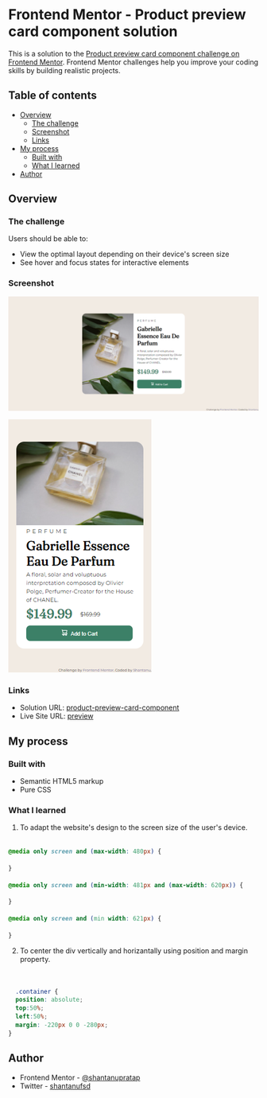 # Frontend Mentor - Product preview card component solution

This is a solution to the [Product preview card component challenge on Frontend Mentor](https://www.frontendmentor.io/challenges/product-preview-card-component-GO7UmttRfa). Frontend Mentor challenges help you improve your coding skills by building realistic projects. 

## Table of contents

- [Overview](#overview)
  - [The challenge](#the-challenge)
  - [Screenshot](#screenshot)
  - [Links](#links)
- [My process](#my-process)
  - [Built with](#built-with)
  - [What I learned](#what-i-learned)
- [Author](#author)


## Overview

### The challenge
Users should be able to:

- View the optimal layout depending on their device's screen size
- See hover and focus states for interactive elements

### Screenshot

![](screenshots/screenshot-image-product-desktop.png)

![](screenshots/screenshot-image-product-mobile.png)

### Links

- Solution URL: [product-preview-card-component](https://github.com/frontend-mentor-challenges/tree/main/product-preview-card-component)
- Live Site URL: [preview](https://shantanufsd.github.io/frontend-mentor-challenges/product-preview-card-component)

## My process

### Built with

- Semantic HTML5 markup
- Pure CSS

### What I learned

1. To adapt the website's design to the screen size of the user's device.

```css

@media only screen and (max-width: 480px) {
    
}

@media only screen and (min-width: 481px and (max-width: 620px)) {
    
}

@media only screen and (min width: 621px) {
    
}

```

2. To center the div vertically and horizantally using position and margin property.

```css


  .container {
  position: absolute;
  top:50%;
  left:50%;
  margin: -220px 0 0 -280px;
}

```

## Author

- Frontend Mentor - [@shantanupratap](https://www.frontendmentor.io/profile/shantanupratap)
- Twitter - [shantanufsd](https://www.twitter.com/shantanufsd)

